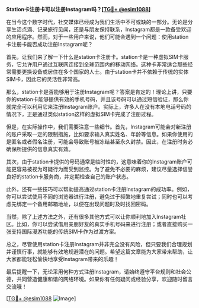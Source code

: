 **Station卡注册卡可以注册Instagram吗？[[TG💪+ @esim1088](https://t.me/s/esim1088)]**

在当今这个数字时代，社交媒体已经成为我们生活中不可或缺的一部分。无论是分享生活点滴、记录旅行见闻，还是与朋友保持联系，Instagram都是一款备受欢迎的应用程序。然而，对于一些用户来说，他们可能会遇到一个问题：使用station卡注册卡能否成功注册Instagram呢？

首先，让我们来了解一下什么是station卡注册卡。station卡是一种虚拟SIM卡服务，它允许用户通过互联网连接到全球范围内的移动网络。这种卡非常适合那些经常需要更换设备或居住在多个国家的人士。由于station卡并不依赖于传统的实体SIM卡，因此它的灵活性非常高。

那么，station卡是否能够用于注册Instagram呢？答案是肯定的！理论上讲，只要你的station卡能够提供有效的手机号码，并且该号码可以通过短信验证，那么你就完全可以利用它来注册Instagram账户。实际上，许多人在没有本地电话号码的情况下，正是通过类似station这样的虚拟SIM卡完成了注册过程。

但是，在实际操作中，我们需要注意一些细节。首先，Instagram可能会对新注册的账户采取一定的限制措施，比如要求输入真实姓名、年龄等信息。如果你使用的是匿名或者假名注册，可能会导致账号被冻结甚至永久封禁。因此，在注册时务必确保所提供的信息真实有效。

其次，由于station卡提供的号码通常是临时性的，这意味着你的Instagram账户可能更容易被视为可疑行为而受到监控。为了避免不必要的麻烦，建议尽量选择信誉良好的station卡服务商，并定期检查自己的账户状态。

此外，还有一些技巧可以帮助提高通过station卡注册Instagram的成功率。例如，你可以尝试使用不同的浏览器进行注册，避免过于频繁地重复尝试；同时也可以考虑先绑定一个备用邮箱地址，以便在出现问题时及时找回密码。

当然，除了上述方法之外，还有很多其他方式可以让你顺利地加入Instagram社区。比如，你可以尝试借用亲朋好友的真实手机号码来进行注册；或者直接购买一张支持国际漫游功能的传统SIM卡作为过渡方案。

总之，尽管使用station卡注册Instagram并非完全没有风险，但只要我们合理规划并谨慎行事，就能够有效地规避潜在的问题。希望这篇文章能为大家带来帮助，让大家都能轻松愉快地享受Instagram带来的乐趣！

最后提醒一下，无论采用何种方式注册Instagram，请始终遵守平台规则和社会公德，共同营造健康和谐的网络环境。如果你有任何疑问或经验分享，欢迎随时留言交流哦！

[[TG💪+ @esim1088](https://t.me/s/esim1088) ![Image](https://i.postimg.cc/4NQfJmqS/Snipaste-2025-05-13-00-14-12.png)]